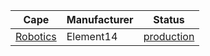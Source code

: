 | Cape | Manufacturer | Status |
|------|--------------|--------|
| [Robotics](designs/Robotics) | Element14 | [production](http://beagleboard.org/RoboticsCape/) |
